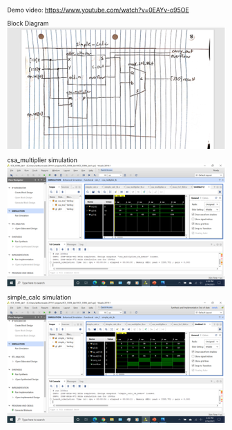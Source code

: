 Demo video: https://www.youtube.com/watch?v=0EAYv-o95OE

Block Diagram
![](Screenshots/block_diagram.png)

csa_multiplier simulation
![](Screenshots/csa_multiplier_tb.png)

simple_calc simulation
![](Screenshots/simple_calc_tb.png)
